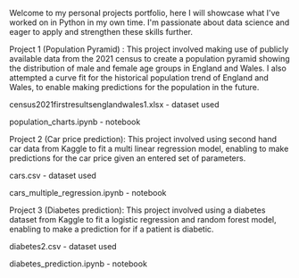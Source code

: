 Welcome to my personal projects portfolio, here I will showcase what I've worked on in Python in my own time. I'm passionate about data science and eager to apply and strengthen these skills further. 

Project 1 (Population Pyramid) :
  This project involved making use of publicly available data from the 2021 census to create a population pyramid showing the distribution of male and female age groups in England and Wales. I also attempted a curve fit for the historical population trend of England and Wales, to enable making predictions for the population in the future.  
  
  census2021firstresultsenglandwales1.xlsx - dataset used 
  
  population_charts.ipynb - notebook

Project 2 (Car price prediction):
  This project involved using second hand car data from Kaggle to fit a multi linear regression model, enabling to make predictions for the car price given an entered set of parameters.
  
  cars.csv - dataset used 
  
  cars_multiple_regression.ipynb - notebook

Project 3 (Diabetes prediction):
  This project involved using a diabetes dataset from Kaggle to fit a logistic regression and random forest model, enabling to make a prediction for if a patient is diabetic.

  diabetes2.csv - dataset used 

  diabetes_prediction.ipynb - notebook
